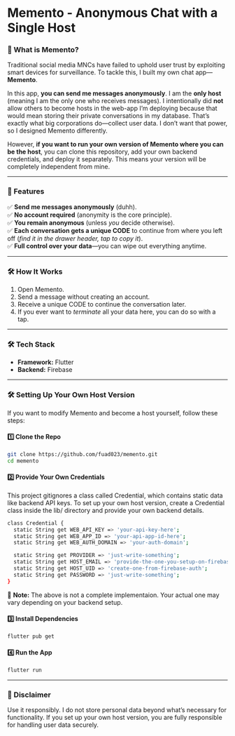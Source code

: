 # Memento - Anonymous Chat with a Single Host  

### **🚀 What is Memento?**  
Traditional social media MNCs have failed to uphold user trust by exploiting smart devices for surveillance. To tackle this, I built my own chat app—**Memento**.  

In this app, **you can send me messages anonymously**. I am the **only host** (meaning I am the only one who receives messages). I intentionally did **not** allow others to become hosts in the web-app I’m deploying because that would mean storing their private conversations in my database. That’s exactly what big corporations do—collect user data. I don’t want that power, so I designed Memento differently.  

However, **if you want to run your own version of Memento where you can be the host**, you can clone this repository, add your own backend credentials, and deploy it separately. This means your version will be completely independent from mine.

---

### **🔑 Features**  
✅ **Send me messages anonymously** (duhh).  
✅ **No account required** (anonymity is the core principle).  
✅ **You remain anonymous** (unless *you* decide otherwise).  
✅ **Each conversation gets a unique CODE** to continue from where you left off (*find it in the drawer header, tap to copy it*).  
✅ **Full control over your data**—you can wipe out everything anytime.  

---

### **🛠️ How It Works**  
1. Open Memento.  
2. Send a message without creating an account.  
3. Receive a unique CODE to continue the conversation later.  
4. If you ever want to *terminate* all your data here, you can do so with a tap.  

---

### **🛠️ Tech Stack**  
- **Framework:** Flutter  
- **Backend:** Firebase  

---

### **🛠️ Setting Up Your Own Host Version**  
If you want to modify Memento and become a host yourself, follow these steps:  

#### **1️⃣ Clone the Repo**  
```sh
git clone https://github.com/fuad023/memento.git
cd memento
```

#### **2️⃣ Provide Your Own Credentials**  
This project gitignores a class called Credential, which contains static data like backend API keys.
To set up your own host version, create a Credential class inside the lib/ directory and provide your own backend details.
```sh
class Credential {
  static String get WEB_API_KEY => 'your-api-key-here';
  static String get WEB_APP_ID => 'your-api-app-id-here';
  static String get WEB_AUTH_DOMAIN => 'your-auth-domain';

  static String get PROVIDER => 'just-write-something';
  static String get HOST_EMAIL => 'provide-the-one-you-setup-on-firebase-auth';
  static String get HOST_UID => 'create-one-from-firebase-auth';
  static String get PASSWORD => 'just-write-something';
}
```
🚨 **Note:** The above is not a complete implementaion. Your actual one may vary depending on your backend setup.

#### **3️⃣ Install Dependencies**
```sh
flutter pub get
```
#### **4️⃣ Run the App**
```sh
flutter run
```  

---

### **📌 Disclaimer**
Use it responsibly. I do not store personal data beyond what’s necessary for functionality. If you set up your own host version, you are fully responsible for handling user data securely.  